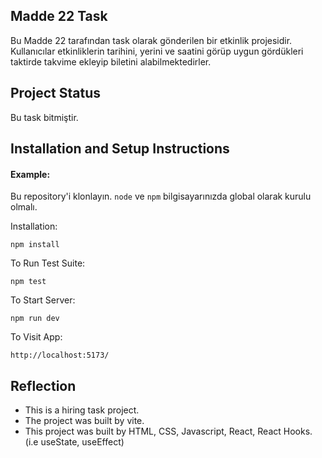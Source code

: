## Madde 22 Task

Bu Madde 22 tarafından task olarak gönderilen bir etkinlik projesidir. Kullanıcılar etkinliklerin tarihini, yerini ve saatini görüp uygun gördükleri taktirde takvime ekleyip biletini alabilmektedirler.

## Project Status

Bu task bitmiştir. 

## Installation and Setup Instructions

#### Example:  

Bu repository'i klonlayın. `node` ve `npm` bilgisayarınızda global olarak kurulu olmalı.  

Installation:

`npm install`  

To Run Test Suite:  

`npm test`  

To Start Server:

`npm run dev`  

To Visit App:

`http://localhost:5173/`  

## Reflection

  - This is a hiring task project.
  - The project was built by vite.
  - This project was built by HTML, CSS, Javascript, React, React Hooks. (i.e  useState, useEffect)
